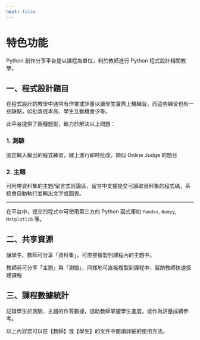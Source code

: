 ```yaml
---
next: false
---
```


# 特色功能

Python 創作分享平台是以課程為單位，利於教師進行 Python 程式設計相關教學。


## 一、程式設計題目

在程式設計的教學中通常有作業或評量以讓學生實際上機練習，而這些練習也有一些缺點，如批改成本高、學生互動機會少等。

此平台提供了兩種題型，致力於解決以上問題：

### 1. 測驗

固定輸入輸出的程式練習，線上進行即時批改，類似 Online Judge 的題目

### 2. 主題

可附帶資料集的主題/留言式討論區，留言中支援提交可讀取資料集的程式碼，系統會自動執行並輸出文字或圖表。

---

在平台中，提交的程式中可使用第三方的 Python 函式庫如 `Pandas`, `Numpy`, `Matplotlib` 等。


## 二、共享資源

讓學生、教師可分享「資料集」，可直接複製到課程內的主題中。

教師另可分享「主題」與「測驗」，同樣地可直接複製到課程中，幫助教師快速搭建課程


## 三、課程數據統計

記錄學生於測驗、主題的作答數據，協助教師掌握學生進度，或作為評量成績參考。


以上內容您可以在【教師】或【學生】的文件中閱讀詳細的使用方法。

